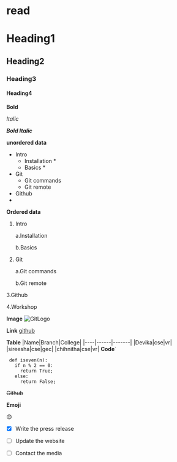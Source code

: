 # read

# Heading1

## Heading2

### Heading3

#### Heading4

**Bold**

*Italic*

***Bold Italic***

**unordered data**
- Intro
   * Installation *
   * Basics *
- Git
   - Git commands
   - Git remote
- Github
- 
**Ordered data**
1. Intro

    a.Installation
    
    b.Basics
        
2. Git

     a.Git commands
     
     b.Git remote
     
3.Github

4.Workshop

**Image**
![GitLogo](https://cdn.vox-cdn.com/thumbor/ZlgJZZHewoP4X9oOp9v9WiWi7yc=/1400x1050/filters:format(jpeg)/cdn.vox-cdn.com/uploads/chorus_asset/file/16213725/git.jpg)

**Link**
[github](https://github.com/)

**Table**
|Name|Branch|College|
|----|------|-------|
|Devika|cse|vr|
|sireesha|cse|gec|
|chihnitha|cse|vr|
**Code**`
 ~~~
  def iseven(n):
    if n % 2 == 0:
      return True;
    else:
      return False;
~~~
~~Github~~

**Emoji**

:blush:

- [x] Write the press release
- [ ] Update the website
- [ ] Contact the media
     

